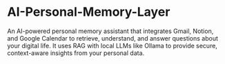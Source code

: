 # AI-Personal-Memory-Layer
An AI-powered personal memory assistant that integrates Gmail, Notion, and Google Calendar to retrieve, understand, and answer questions about your digital life. It uses RAG with local LLMs like Ollama to provide secure, context-aware insights from your personal data.
